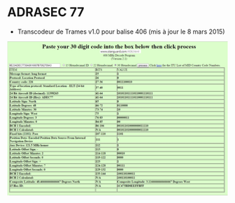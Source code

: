 # ADRASEC 77

- Transcodeur de Trames v1.0 pour balise 406 (mis à jour le 8 mars 2015)

![Trame 406 générée par le Transcodeur406 v1.0 et décodée](https://raw.githubusercontent.com/f1gbd/F1GBD/master/images/decodage_trame406.jpg)
